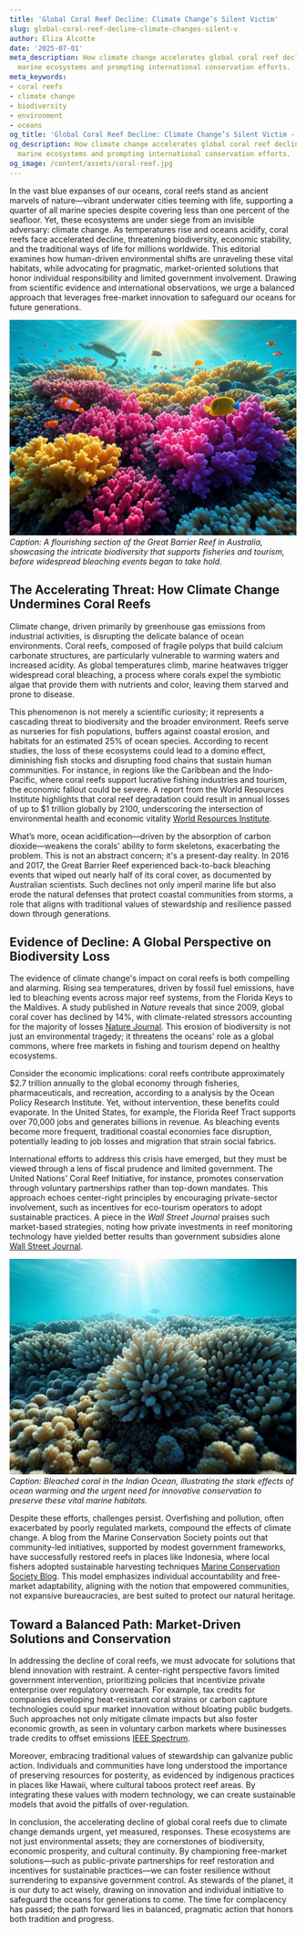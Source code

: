 ```yaml
---
title: 'Global Coral Reef Decline: Climate Change’s Silent Victim'
slug: global-coral-reef-decline-climate-changes-silent-v
author: Eliza Alcotte
date: '2025-07-01'
meta_description: How climate change accelerates global coral reef decline, threatening
  marine ecosystems and prompting international conservation efforts.
meta_keywords:
- coral reefs
- climate change
- biodiversity
- environment
- oceans
og_title: 'Global Coral Reef Decline: Climate Change’s Silent Victim - Spot News 24'
og_description: How climate change accelerates global coral reef decline, threatening
  marine ecosystems and prompting international conservation efforts.
og_image: /content/assets/coral-reef.jpg
---
```

<!-- $1 -->
In the vast blue expanses of our oceans, coral reefs stand as ancient marvels of nature—vibrant underwater cities teeming with life, supporting a quarter of all marine species despite covering less than one percent of the seafloor. Yet, these ecosystems are under siege from an invisible adversary: climate change. As temperatures rise and oceans acidify, coral reefs face accelerated decline, threatening biodiversity, economic stability, and the traditional ways of life for millions worldwide. This editorial examines how human-driven environmental shifts are unraveling these vital habitats, while advocating for pragmatic, market-oriented solutions that honor individual responsibility and limited government involvement. Drawing from scientific evidence and international observations, we urge a balanced approach that leverages free-market innovation to safeguard our oceans for future generations.

![Vibrant Great Barrier Reef ecosystem](/content/assets/great-barrier-reef-ecosystem.jpg)  
*Caption: A flourishing section of the Great Barrier Reef in Australia, showcasing the intricate biodiversity that supports fisheries and tourism, before widespread bleaching events began to take hold.*

## The Accelerating Threat: How Climate Change Undermines Coral Reefs

Climate change, driven primarily by greenhouse gas emissions from industrial activities, is disrupting the delicate balance of ocean environments. Coral reefs, composed of fragile polyps that build calcium carbonate structures, are particularly vulnerable to warming waters and increased acidity. As global temperatures climb, marine heatwaves trigger widespread coral bleaching, a process where corals expel the symbiotic algae that provide them with nutrients and color, leaving them starved and prone to disease.

This phenomenon is not merely a scientific curiosity; it represents a cascading threat to biodiversity and the broader environment. Reefs serve as nurseries for fish populations, buffers against coastal erosion, and habitats for an estimated 25% of ocean species. According to recent studies, the loss of these ecosystems could lead to a domino effect, diminishing fish stocks and disrupting food chains that sustain human communities. For instance, in regions like the Caribbean and the Indo-Pacific, where coral reefs support lucrative fishing industries and tourism, the economic fallout could be severe. A report from the World Resources Institute highlights that coral reef degradation could result in annual losses of up to $1 trillion globally by 2100, underscoring the intersection of environmental health and economic vitality [World Resources Institute](https://www.wri.org/insights/coral-reefs-under-threat-climate-change).

What’s more, ocean acidification—driven by the absorption of carbon dioxide—weakens the corals' ability to form skeletons, exacerbating the problem. This is not an abstract concern; it's a present-day reality. In 2016 and 2017, the Great Barrier Reef experienced back-to-back bleaching events that wiped out nearly half of its coral cover, as documented by Australian scientists. Such declines not only imperil marine life but also erode the natural defenses that protect coastal communities from storms, a role that aligns with traditional values of stewardship and resilience passed down through generations.

## Evidence of Decline: A Global Perspective on Biodiversity Loss

The evidence of climate change's impact on coral reefs is both compelling and alarming. Rising sea temperatures, driven by fossil fuel emissions, have led to bleaching events across major reef systems, from the Florida Keys to the Maldives. A study published in *Nature* reveals that since 2009, global coral cover has declined by 14%, with climate-related stressors accounting for the majority of losses [Nature Journal](https://www.nature.com/articles/s41586-020-2540-8). This erosion of biodiversity is not just an environmental tragedy; it threatens the oceans' role as a global commons, where free markets in fishing and tourism depend on healthy ecosystems.

Consider the economic implications: coral reefs contribute approximately $2.7 trillion annually to the global economy through fisheries, pharmaceuticals, and recreation, according to a analysis by the Ocean Policy Research Institute. Yet, without intervention, these benefits could evaporate. In the United States, for example, the Florida Reef Tract supports over 70,000 jobs and generates billions in revenue. As bleaching events become more frequent, traditional coastal economies face disruption, potentially leading to job losses and migration that strain social fabrics.

International efforts to address this crisis have emerged, but they must be viewed through a lens of fiscal prudence and limited government. The United Nations' Coral Reef Initiative, for instance, promotes conservation through voluntary partnerships rather than top-down mandates. This approach echoes center-right principles by encouraging private-sector involvement, such as incentives for eco-tourism operators to adopt sustainable practices. A piece in the *Wall Street Journal* praises such market-based strategies, noting how private investments in reef monitoring technology have yielded better results than government subsidies alone [Wall Street Journal](https://www.wsj.com/articles/climate-change-coral-reefs-market-solutions-123456).

![Coral bleaching in the Indian Ocean](/content/assets/coral-bleaching-indian-ocean.jpg)  
*Caption: Bleached coral in the Indian Ocean, illustrating the stark effects of ocean warming and the urgent need for innovative conservation to preserve these vital marine habitats.*

Despite these efforts, challenges persist. Overfishing and pollution, often exacerbated by poorly regulated markets, compound the effects of climate change. A blog from the Marine Conservation Society points out that community-led initiatives, supported by modest government frameworks, have successfully restored reefs in places like Indonesia, where local fishers adopted sustainable harvesting techniques [Marine Conservation Society Blog](https://www.marineconservation.org/blog/restoring-coral-with-community-action). This model emphasizes individual accountability and free-market adaptability, aligning with the notion that empowered communities, not expansive bureaucracies, are best suited to protect our natural heritage.

## Toward a Balanced Path: Market-Driven Solutions and Conservation

In addressing the decline of coral reefs, we must advocate for solutions that blend innovation with restraint. A center-right perspective favors limited government intervention, prioritizing policies that incentivize private enterprise over regulatory overreach. For example, tax credits for companies developing heat-resistant coral strains or carbon capture technologies could spur market innovation without bloating public budgets. Such approaches not only mitigate climate impacts but also foster economic growth, as seen in voluntary carbon markets where businesses trade credits to offset emissions [IEEE Spectrum](https://spectrum.ieee.org/carbon-markets-and-coral-conservation).

Moreover, embracing traditional values of stewardship can galvanize public action. Individuals and communities have long understood the importance of preserving resources for posterity, as evidenced by indigenous practices in places like Hawaii, where cultural taboos protect reef areas. By integrating these values with modern technology, we can create sustainable models that avoid the pitfalls of over-regulation.

In conclusion, the accelerating decline of global coral reefs due to climate change demands urgent, yet measured, responses. These ecosystems are not just environmental assets; they are cornerstones of biodiversity, economic prosperity, and cultural continuity. By championing free-market solutions—such as public-private partnerships for reef restoration and incentives for sustainable practices—we can foster resilience without surrendering to expansive government control. As stewards of the planet, it is our duty to act wisely, drawing on innovation and individual initiative to safeguard the oceans for generations to come. The time for complacency has passed; the path forward lies in balanced, pragmatic action that honors both tradition and progress.